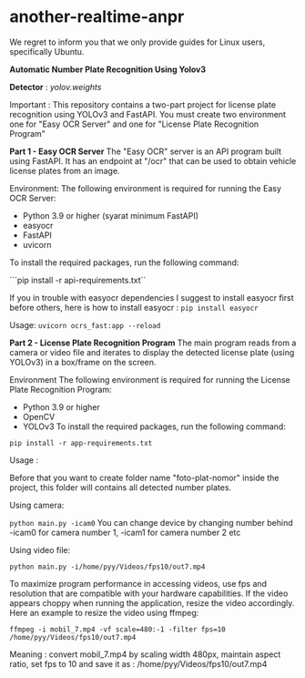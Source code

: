 # another-realtime-anpr

We regret to inform you that we only provide guides for Linux users, specifically Ubuntu.

**Automatic Number Plate Recognition Using Yolov3**

**Detector** : _yolov.weights_

Important : This repository contains a two-part project for license plate recognition using YOLOv3 and FastAPI. You must create two environment one for "Easy OCR Server" and one for "License Plate Recognition Program"

**Part 1 - Easy OCR Server**
The "Easy OCR" server is an API program built using FastAPI. It has an endpoint at "/ocr" that can be used to obtain vehicle license plates from an image.

Environment:
The following environment is required for running the Easy OCR Server:
  - Python 3.9 or higher (syarat minimum FastAPI)
  - easyocr
  - FastAPI 
  - uvicorn
  
To install the required packages, run the following command:

```pip install -r api-requirements.txt``

If you in trouble with easyocr dependencies I suggest to install easyocr first before others, here is how to install  easyocr :
```pip install easyocr```

Usage:
```uvicorn ocrs_fast:app --reload```

**Part 2 - License Plate Recognition Program**
The main program reads from a camera or video file and iterates to display the detected license plate (using YOLOv3) in a box/frame on the screen.

Environment
The following environment is required for running the License Plate Recognition Program:
  - Python 3.9 or higher
  - OpenCV
  - YOLOv3
To install the required packages, run the following command:
 
```pip install -r app-requirements.txt```

Usage :

Before that you want to create folder name "foto-plat-nomor" inside the project, this folder will contains all detected number plates. 

Using camera:

```python main.py -icam0```
You can change device by changing number behind -icam0 for camera number 1, -icam1 for camera number 2 etc

Using video file:

```python main.py -i/home/pyy/Videos/fps10/out7.mp4```

To maximize program performance in accessing videos, use fps and resolution that are compatible with your hardware capabilities. If the video appears choppy when running the application, resize the video accordingly. Here an example to resize the video using ffmpeg:

```ffmpeg -i mobil_7.mp4 -vf scale=480:-1 -filter fps=10 /home/pyy/Videos/fps10/out7.mp4```

Meaning : convert mobil_7.mp4 by scaling width 480px, maintain aspect ratio, set fps to 10 and save it as : /home/pyy/Videos/fps10/out7.mp4

